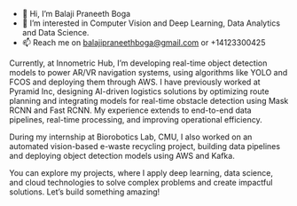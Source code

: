 - 👋 Hi, I’m Balaji Praneeth Boga
- 👀 I’m interested in Computer Vision and Deep Learning, Data Analytics and Data Science.
- 📫 Reach me on balajipraneethboga@gmail.com or +14123300425

Currently, at Innometric Hub, I’m developing real-time object detection models to power AR/VR navigation systems, using algorithms like YOLO and FCOS and deploying them through AWS. I have previously worked at Pyramid Inc, designing AI-driven logistics solutions by optimizing route planning and integrating models for real-time obstacle detection using Mask RCNN and Fast RCNN. My experience extends to end-to-end data pipelines, real-time processing, and improving operational efficiency.

During my internship at Biorobotics Lab, CMU, I also worked on an automated vision-based e-waste recycling project, building data pipelines and deploying object detection models using AWS and Kafka.

You can explore my projects, where I apply deep learning, data science, and cloud technologies to solve complex problems and create impactful solutions. Let’s build something amazing!

